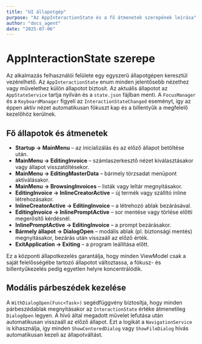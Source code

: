 ```yaml
---
title: "UI állapotgép"
purpose: "Az AppInteractionState és a fő átmenetek szerepének leírása"
author: "docs_agent"
date: "2025-07-06"
---
```


# AppInteractionState szerepe

Az alkalmazás felhasználói felülete egy egyszerű állapotgépen keresztül vezérelhető. Az `AppInteractionState` enum minden jelentősebb nézethez vagy művelethez külön állapotot biztosít. Az aktuális állapotot az `AppStateService` tartja nyilván és a `state.json` fájlban menti. A `FocusManager` és a `KeyboardManager` figyeli az `InteractionStateChanged` eseményt, így az éppen aktív nézet automatikusan fókuszt kap és a billentyűk a megfelelő kezelőhöz kerülnek.

## Fő állapotok és átmenetek

- **Startup → MainMenu** – az inicializálás és az előző állapot betöltése után.
- **MainMenu → EditingInvoice** – számlaszerkesztő nézet kiválasztásakor vagy állapot visszatöltésekor.
- **MainMenu → EditingMasterData** – bármely törzsadat menüpont aktiválásakor.
- **MainMenu → BrowsingInvoices** – listák vagy leltár megnyitásakor.
- **EditingInvoice → InlineCreatorActive** – új termék vagy szállító inline létrehozásakor.
- **InlineCreatorActive → EditingInvoice** – a létrehozó ablak bezárásával.
- **EditingInvoice → InlinePromptActive** – sor mentése vagy törlése előtti megerősítő kérdésnél.
- **InlinePromptActive → EditingInvoice** – a prompt bezárásakor.
- **Bármely állapot → DialogOpen** – modális ablak (pl. biztonsági mentés) megnyitásakor, bezárás után visszaáll az előző érték.
- **ExitApplication → Exiting** – a program leállítása előtt.

Ez a központi állapotkezelés garantálja, hogy minden ViewModel csak a saját felelősségébe tartozó állapotot változtassa, a fókusz- és billentyűkezelés pedig egyetlen helyre koncentrálódik.

## Modális párbeszédek kezelése

A `WithDialogOpen(Func<Task>)` segédfüggvény biztosítja, hogy minden párbeszédablak megnyitásakor az `InteractionState` értéke átmenetileg `DialogOpen` legyen. A hívó által megadott művelet lefutása után automatikusan visszaáll az előző állapot.
Ezt a logikát a `NavigationService` is kihasználja, így minden `ShowCenteredDialog` vagy `ShowFileDialog` hívás automatikusan kezeli az állapotváltást.
